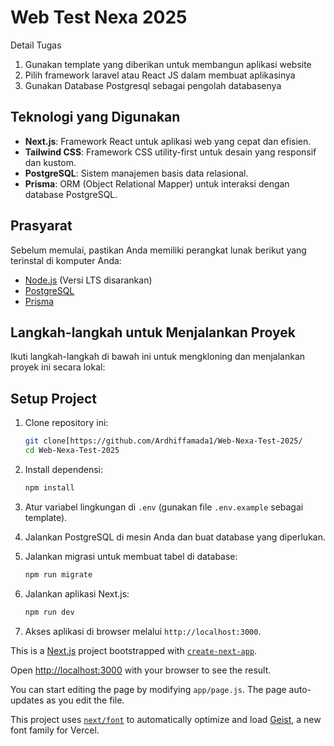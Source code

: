 
# Web Test Nexa 2025

Detail Tugas
1. Gunakan template yang diberikan untuk membangun aplikasi website
2. Pilih framework laravel atau React JS dalam membuat aplikasinya
3. Gunakan Database Postgresql sebagai pengolah databasenya

## Teknologi yang Digunakan

- **Next.js**: Framework React untuk aplikasi web yang cepat dan efisien.
- **Tailwind CSS**: Framework CSS utility-first untuk desain yang responsif dan kustom.
- **PostgreSQL**: Sistem manajemen basis data relasional.
- **Prisma**: ORM (Object Relational Mapper) untuk interaksi dengan database PostgreSQL.

## Prasyarat

Sebelum memulai, pastikan Anda memiliki perangkat lunak berikut yang terinstal di komputer Anda:

- [Node.js](https://nodejs.org/) (Versi LTS disarankan)
- [PostgreSQL](https://www.postgresql.org/)
- [Prisma](https://www.prisma.io/)

## Langkah-langkah untuk Menjalankan Proyek

Ikuti langkah-langkah di bawah ini untuk mengkloning dan menjalankan proyek ini secara lokal:

## Setup Project

1. Clone repository ini:
   ```bash
   git clone[https://github.com/Ardhiffamada1/Web-Nexa-Test-2025/
   cd Web-Nexa-Test-2025
   ```

2. Install dependensi:
   ```bash
   npm install
   ```

3. Atur variabel lingkungan di `.env` (gunakan file `.env.example` sebagai template).

4. Jalankan PostgreSQL di mesin Anda dan buat database yang diperlukan.

5. Jalankan migrasi untuk membuat tabel di database:
   ```bash
   npm run migrate
   ```

6. Jalankan aplikasi Next.js:
   ```bash
   npm run dev
   ```

7. Akses aplikasi di browser melalui `http://localhost:3000`.


This is a [Next.js](https://nextjs.org) project bootstrapped with [`create-next-app`](https://github.com/vercel/next.js/tree/canary/packages/create-next-app).

Open [http://localhost:3000](http://localhost:3000) with your browser to see the result.

You can start editing the page by modifying `app/page.js`. The page auto-updates as you edit the file.

This project uses [`next/font`](https://nextjs.org/docs/app/building-your-application/optimizing/fonts) to automatically optimize and load [Geist](https://vercel.com/font), a new font family for Vercel.
